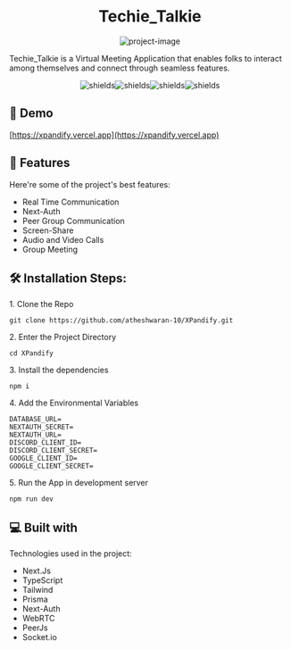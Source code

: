 <h1 align="center" id="title">Techie_Talkie</h1>

<p align="center"><img src="https://i.ibb.co/sQ2srpZ/Mac-Book-Air-4.png" alt="project-image"></p>

<p id="description">Techie_Talkie is a Virtual Meeting Application that enables folks to interact among themselves and connect through seamless features.</p>

<p align="center"><img src="https://img.shields.io/badge/Next.Js-black?style=flat&amp;labelColor=black%20blue" alt="shields"><img src="https://img.shields.io/badge/NextAuth-orange?style=flat&amp;labelColor=black%20blue" alt="shields"><img src="https://img.shields.io/badge/WebRTC-red?style=flat&amp;labelColor=black%20blue" alt="shields"><img src="https://img.shields.io/badge/Socket.io-white?style=flat&amp;labelColor=black%20blue" alt="shields"></p>

<h2>🚀 Demo</h2>

[https://xpandify.vercel.app](https://xpandify.vercel.app)

  
  
<h2>🧐 Features</h2>

Here're some of the project's best features:

*   Real Time Communication
*   Next-Auth
*   Peer Group Communication
*   Screen-Share
*   Audio and Video Calls
*   Group Meeting

<h2>🛠️ Installation Steps:</h2>

<p>1. Clone the Repo</p>

```
git clone https://github.com/atheshwaran-10/XPandify.git
```

<p>2. Enter the Project Directory</p>

```
cd XPandify
```

<p>3. Install the dependencies</p>

```
npm i
```

<p>4. Add the Environmental Variables</p>

```
DATABASE_URL=
NEXTAUTH_SECRET=
NEXTAUTH_URL=
DISCORD_CLIENT_ID=
DISCORD_CLIENT_SECRET=
GOOGLE_CLIENT_ID=
GOOGLE_CLIENT_SECRET=
```

<p>5. Run the App in development server</p>

```
npm run dev
```

  
  
<h2>💻 Built with</h2>

Technologies used in the project:

*   Next.Js
*   TypeScript
*   Tailwind
*   Prisma
*   Next-Auth
*   WebRTC
*   PeerJs
*   Socket.io
